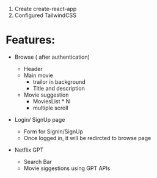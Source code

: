 1. Create create-react-app
2. Configured TailwindCSS

# Features:

- Browse ( after authentication)

  - Header
  - Main movie
    - trailor in background
    - Title and description
  - Movie suggestion
    - MoviesList \* N
    - multiple scroll

- Login/ SignUp page

  - Form for SignIn/SignUp
  - Once logged in, it will be redircted to browse page

- Netflix GPT
  - Search Bar
  - Movie siggestions using GPT APIs
